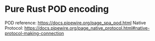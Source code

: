 # Pure Rust POD encoding

POD reference: https://docs.pipewire.org/page_spa_pod.html
Native Protocol: https://docs.pipewire.org/page_native_protocol.html#native-protocol-making-connection